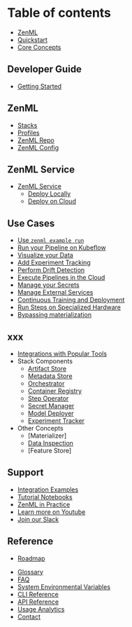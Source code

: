 # Table of contents

* [ZenML](index.md)
* [Quickstart](introduction/quickstart-guide.md)
* [Core Concepts](introduction/core-concepts.md)

## Developer Guide

* [Getting Started](guides/getting_started.md)

## ZenML

* [Stacks]()
* [Profiles](use_cases/profiles.md)
* [ZenML Repo]()
* [ZenML Config]()

## ZenML Service

* [ZenML Service]()
  * [Deploy Locally]()
  * [Deploy on Cloud]()

## Use Cases

* [Use `zenml example run`](use_cases/zenml-example-cli.md)
* [Run your Pipeline on Kubeflow](use_cases/run_on_kubeflow.md)
* [Visualize your Data](use_cases/explore_data.md)
* [Add Experiment Tracking](use_cases/experiment_tracking.md)
* [Perform Drift Detection](use_cases/drift_detection.md)
* [Execute Pipelines in the Cloud](use_cases/guide-aws-gcp-azure.md)
* [Manage your Secrets](use_cases/secrets.md)
* [Manage External Services](use_cases/services.md)
* [Continuous Training and Deployment](use_cases/continuous-training-and-deployment.md)
* [Run Steps on Specialized Hardware](use_cases/step-operators.md)
* [Bypassing materialization](use_cases/skip-materialization.md)

## xxx

* [Integrations with Popular Tools](stack_components/integrations.md)
* Stack Components
  * [Artifact Store](stack_components/artifact_store.md)
  * [Metadata Store](stack_components/metadata_store.md)
  * [Orchestrator](stack_components/orchestrator.md)
  * [Container Registry](stack_components/container_registry.md)
  * [Step Operator](stack_components/step_operator.md)
  * [Secret Manager](stack_components/secrets_manager.md)
  * [Model Deployer](stack_components/model_deployer.md)
  * [Experiment Tracker](stack_components/experiment_tracker.md)
* Other Concepts
  * [Materializer]
  * [Data Inspection](stack_components/visualizers.md)
  * [Feature Store]

## Support

- [Integration Examples](https://github.com/zenml-io/zenml/tree/main/examples)
- [Tutorial Notebooks](https://github.com/zenml-io/zenbytes)
- [ZenML in Practice](https://github.com/zenml-io/zenfiles)
- [Learn more on Youtube](https://www.youtube.com/channel/UCi79n61eV2sVyYxJOqk_bMw)
- [Join our Slack](https://zenml.io/slack-invite/)

## Reference

* [Roadmap](reference/roadmap.md)
- [Glossary](reference/glossary.md)
- [FAQ]()
- [System Environmental Variables](reference/system-env.md)
- [CLI Reference](https://apidocs.zenml.io/latest/cli/)
- [API Reference](https://apidocs.zenml.io/latest/)
- [Usage Analytics](reference/usage-analytics.md)
- [Contact](reference/contact.md)